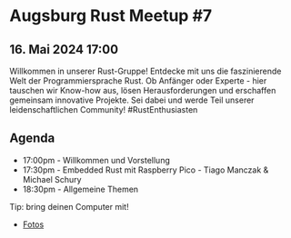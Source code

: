 # Augsburg Rust Meetup #7
## 16. Mai 2024 17:00

Willkommen in unserer Rust-Gruppe! Entdecke mit uns die faszinierende Welt der Programmiersprache Rust. Ob Anfänger oder Experte - hier tauschen wir Know-how aus, lösen Herausforderungen und erschaffen gemeinsam innovative Projekte. Sei dabei und werde Teil unserer leidenschaftlichen Community! #RustEnthusiasten

## Agenda
- 17:00pm - Willkommen und Vorstellung
- 17:30pm - Embedded Rust mit Raspberry Pico - Tiago Manczak & Michael Schury
- 18:30pm - Allgemeine Themen

Tip: bring deinen Computer mit!

- [Fotos](./MeetupFotos6.md)